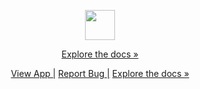 <p align="center">
  <img height="48" width="48" src="https://user-images.githubusercontent.com/96000792/209410501-d92361cb-db7a-4030-a8fd-3c79697795f0.png" />
</p>

<p align="center">
  <a href="https://github.com/BarannUnsal/BlogApp">Explore the docs »</a>
</p>

<p align="center">
  <a href="https://www.esrarga.com/">View App |</a>
  <a href="https://github.com/BarannUnsal/BlogApp/issues"> Report Bug |</a>
  <a href="https://github.com/BarannUnsal/BlogApp/issues">Explore the docs »</a>
</p>
